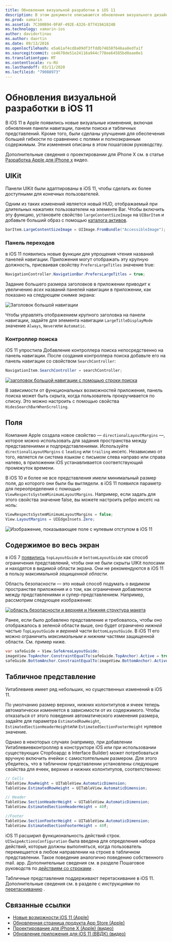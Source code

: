 ```yaml
---
title: Обновления визуальной разработки в iOS 11
description: В этом документе описываются обновления визуального дизайна, появившиеся в iOS 11. В нем обсуждаются изменения в панелях навигации, контроллерах поиска, полях, полноэкранном содержимом и табличных представлениях.
ms.prod: xamarin
ms.assetid: 7C300B94-0FAF-492E-A326-877419A1824B
ms.technology: xamarin-ios
author: davidortinau
ms.author: daortin
ms.date: 09/13/2016
ms.openlocfilehash: e5a61af4cd8a09df3ffddb74658f646aa8edfa1f
ms.sourcegitcommit: ce4670de51e24116a944c778ee64585bd0aae0e1
ms.translationtype: MT
ms.contentlocale: ru-RU
ms.lasthandoff: 03/11/2020
ms.locfileid: "79088973"
---
```

# <a name="visual-design-updates-in-ios-11"></a>Обновления визуальной разработки в iOS 11

В iOS 11 в Apple появились новые визуальные изменения, включая обновления панели навигации, панели поиска и табличных представлений. Кроме того, были сделаны улучшения для обеспечения большей гибкости по сравнению с полями и полноэкранным содержимым. Эти изменения описаны в этом пошаговом руководству. 

Дополнительные сведения о проектировании для iPhone X см. в статье [Разработка Apple для iPhone x](https://developer.apple.com/videos/play/fall2017/801/) видео.

## <a name="uikit"></a>UIKit

Панели UIKit были адаптированы в iOS 11, чтобы сделать их более доступными для конечных пользователей.

Одним из таких изменений является новый HUD, отображаемый при длительных нажатиях пользователем на элементе Bar. Чтобы включить эту функцию, установите свойство `largeContentSizeImage` на `UIBarItem` и добавьте больший образ с помощью [каталога активов](~/ios/app-fundamentals/images-icons/displaying-an-image.md).

```csharp
barItem.LargeContentSizeImage = UIImage.FromBundle("AccessibleImage");
```

### <a name="navigation-bar"></a>Панель переходов
в iOS 11 появились новые функции для упрощения чтения названий панелей навигации. Приложения могут отображать эту крупную должность, присваивая свойству `PrefersLargeTitles` значение true:

```csharp
NavigationController.NavigationBar.PrefersLargeTitles = true;
```

Задание большего размера заголовков в приложении приводит к увеличению _всех_ названий панелей навигации в приложении, как показано на следующем снимке экрана:

![Заголовок большой навигации](visual-design-images/image7.png)

Чтобы управлять отображением крупного заголовка на панели навигации, задайте для элемента навигации `LargeTitleDisplayMode` значение `Always`, `Never`или `Automatic`.

### <a name="search-controller"></a>Контроллер поиска

iOS 11 упростила Добавление контроллера поиска непосредственно на панель навигации. После создания контроллера поиска добавьте его на панель навигации со свойством `SearchController`:

```csharp
NavigationItem.SearchController = searchController;
```

[![заголовок большой навигации с помощью строки поиска](visual-design-images/image8-sml.png)](visual-design-images/image8-sml.png#lightbox)

В зависимости от функциональных возможностей приложения, панель поиска может быть скрыта, когда пользователь прокручивается по списку. Это можно настроить с помощью свойства `HidesSearchBarWhenScrolling`.

## <a name="margins"></a>Поля

Компания Apple создала новое свойство — `directionalLayoutMargins` —, которое можно использовать для задания пространства между представлениями и подпредставлениями. Используйте `directionalLayoutMargins` с `leading` или `trailing` инсетс. Независимо от того, является ли система языком с письмом слева направо или справа налево, в приложении iOS устанавливается соответствующий промежуток времени.

В iOS 10 и более не все представления имели минимальный размер поля, до которого они были бы выглядели. в iOS 11 появился параметр для переопределения с помощью `ViewRespectsSystemMinimumLayoutMargins`. Например, если задать для этого свойства значение false, вы можете настроить ребро инсетс на ноль:

```csharp
ViewRespectsSystemMinimumLayoutMargins = false;
View.LayoutMargins = UIEdgeInsets.Zero;
```

![Изображение, показывающее поле с нулевым отступом в iOS 11](visual-design-images/image9.png)

<a name="fullscreen" />

## <a name="full-screen-content"></a>Содержимое во весь экран

в iOS 7 [появились](~/ios/platform/introduction-to-ios7/ios7-ui.md#fullscreen) `topLayoutGuide` и `bottomLayoutGuide` как способ ограничения представлений, чтобы они не были скрыты UIKit полосами и находятся в видимой области экрана. Они не рекомендуются в iOS 11 в пользу максимальной _защищенной области_.

Область безопасности — это новый способ подумать о видимом пространстве приложения и о том, как ограничения добавляются между представлениями и супер-представлением. Например, рассмотрим следующее изображение:

[![область безопасности и верхняя и Нижняя структура макета](visual-design-images/image10-sml.png)](visual-design-images/image10.png#lightbox)

Ранее, если было добавлено представление и требовалось, чтобы оно отображалось в зеленой области выше, оно будет ограничено _нижней_ частью `TopLayoutGuide` и _верхней_ части `BottomLayoutGuide`. В iOS 11 его можно ограничить _максимальным_ и _нижним_ частями защищенной области. См. пример ниже.

```csharp
var safeGuide = View.SafeAreaLayoutGuide;
imageView.TopAnchor.ConstraintEqualTo(safeGuide.TopAnchor).Active = true;
safeGuide.BottomAnchor.ConstraintEqualTo(imageView.BottomAnchor).Active = true;
```

## <a name="table-view"></a>Табличное представление

Уитаблевиев имеет ряд небольших, но существенных изменений в iOS 11.

По умолчанию размер верхних, нижних колонтитулов и ячеек теперь автоматически изменяется в зависимости от их содержимого. Чтобы отказаться от этого поведения автоматического изменения размера, задайте для параметра `EstimatedRowHeight`, `EstimatedSectionHeaderHeight`или `EstimatedSectionFooterHeight` нулевое значение.

Однако в некоторых случаях (например, при добавлении Уитаблевиевконтроллер в конструкторе iOS или при использовании существующих Сторбоардс в Interface Builder) может потребоваться вручную включить ячейки с самостоятельным размером. Для этого убедитесь, что в табличном представлении установлены следующие свойства для ячеек, верхних и нижних колонтитулов, соответственно:

```csharp
// Cells
TableView.RowHeight = UITableView.AutomaticDimension;
TableView.EstimatedRowHeight = UITableView.AutomaticDimension;

// Header
TableView.SectionHeaderHeight = UITableView.AutomaticDimension;
TableView.EstimatedSectionHeaderHeight = 40f;

//Footer
TableView.SectionFooterHeight = UITableView.AutomaticDimension;
TableView.EstimatedSectionFooterHeight = 40f;

```

iOS 11 расширил функциональность действий строк. `UISwipeActionsConfiguration` была введена для определения набора действий, которые должны выполняться, когда пользователь перемещается в любом направлении на строке в табличном представлении. Такое поведение аналогично поведению собственного mail. app. Дополнительные сведения см. в разделе Пошаговое руководств по [действиям со строками](~/ios/user-interface/controls/tables/row-action.md) .

Табличные представления поддерживают перетаскивание в iOS 11. Дополнительные сведения см. в разделе с инструкциями по [перетаскиванию](~/ios/platform/introduction-to-ios11/drag-and-drop.md#uitableview) .

## <a name="related-links"></a>Связанные ссылки

- [Новые возможности iOS 11 (Apple)](https://developer.apple.com/ios/)
- [Обновленная страница продукта App Store (Apple)](https://developer.apple.com/app-store/product-page/)
- [Проектирование для iPhone X (Apple) (видео)](https://developer.apple.com/videos/play/fall2017/801/)
- [Обновление приложения для iOS 11 (ВВДК) (видео)](https://developer.apple.com/videos/play/wwdc2017/204/)
